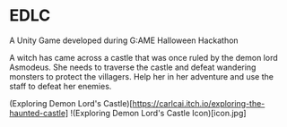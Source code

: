 # EDLC
A Unity Game developed during G:AME Halloween Hackathon

A witch has came across a castle that was once ruled by the demon lord Asmodeus.
She needs to traverse the castle and defeat wandering monsters to protect the villagers.
Help her in her adventure and use the staff to defeat her enemies.

(Exploring Demon Lord's Castle)[https://carlcai.itch.io/exploring-the-haunted-castle]
!(Exploring Demon Lord's Castle Icon)[icon.jpg]
